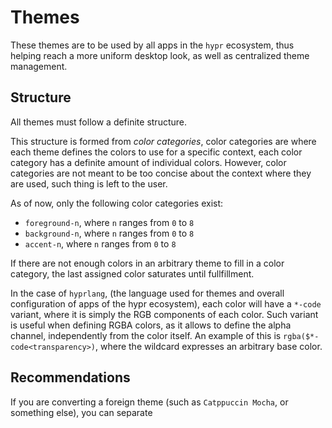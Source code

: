# Themes

These themes are to be used by all apps in the `hypr` ecosystem, thus helping reach a more uniform desktop look, as well as centralized theme management.

## Structure

All themes must follow a definite structure.

This structure is formed from *color categories*, color categories are where each theme defines the colors to use for a specific context, each color category has a definite amount of individual colors.
However, color categories are not meant to be too concise about the context where they are used, such thing is left to the user.

As of now, only the following color categories exist:

- `foreground-n`, where `n` ranges from `0` to `8`
- `background-n`, where `n` ranges from `0` to `8`
- `accent-n`, where `n` ranges from `0` to `8`

If there are not enough colors in an arbitrary theme to fill in a color category, the last assigned color saturates until fullfillment.

In the case of `hyprlang`, (the language used for themes and overall configuration of apps of the hypr ecosystem), each color will have a `*-code` variant, where it is simply the RGB components of each color.
Such variant is useful when defining RGBA colors, as it allows to define the alpha channel, independently from the color itself. An example of this is `rgba($*-code<transparency>)`, where the wildcard expresses an arbitrary base color.

## Recommendations

If you are converting a foreign theme (such as `Catppuccin Mocha`, or something else), you can separate 
